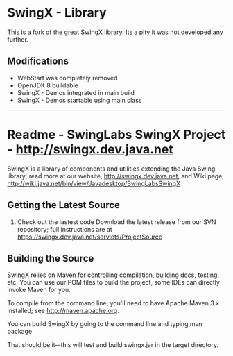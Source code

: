 # SwingX - Library

This is a fork of the great SwingX library. Its a pity it was not developed any further. 

## Modifications

* WebStart was completely removed
* OpenJDK 8 buildable
* SwingX - Demos integrated in main build
* SwingX - Demos startable using main class

------------

# Readme - SwingLabs SwingX Project - http://swingx.dev.java.net


SwingX is a library of components and utilities extending the Java Swing library; read more at our website, 
http://swingx.dev.java.net, and Wiki page, http://wiki.java.net/bin/view/Javadesktop/SwingLabsSwingX


## Getting the Latest Source

1) Check out the lastest code
Download the latest release from our SVN repository; full instructions are at
https://swingx.dev.java.net/servlets/ProjectSource

## Building the Source

SwingX relies on Maven for controlling compilation, building docs, testing, etc. You can use our POM files to build the project, some IDEs can directly invoke Maven for you.

To compile from the command line, you'll need to have Apache Maven 3.x installed; see http://maven.apache.org. 

You can build SwingX by going to the command line and typing
mvn package

That should be it--this will test and build swingx.jar in the target directory. 
